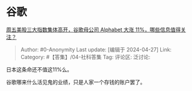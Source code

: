 # 谷歌
[周五美股三大指数集体高开，谷歌母公司 Alphabet 大涨 11%，哪些信息值得关注？](https://www.zhihu.com/question/654212281/answer/3480366997)

> Author: #0-Anonymity
> Last update: [编辑于 2024-04-27]
> Link:
> Category: #【答集】/04-社科答集 
> Tag: 
> 评论区:
> 泛讨论:

日本这条命还不值这11%么。

谷歌哪来什么活见鬼的业绩，只是人家一个存钱的账户罢了。